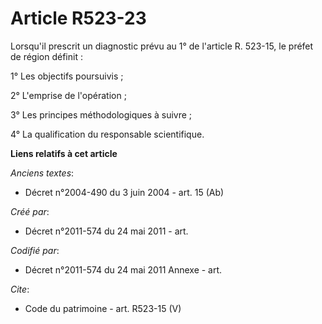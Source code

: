 # Article R523-23

Lorsqu'il prescrit un diagnostic prévu au 1° de l'article R. 523-15, le préfet de région définit :

1° Les objectifs poursuivis ;

2° L'emprise de l'opération ;

3° Les principes méthodologiques à suivre ;

4° La qualification du responsable scientifique.

**Liens relatifs à cet article**

_Anciens textes_:

  - Décret n°2004-490 du 3 juin 2004 - art. 15 (Ab)

_Créé par_:

  - Décret n°2011-574 du 24 mai 2011  - art.

_Codifié par_:

  - Décret n°2011-574 du 24 mai 2011 Annexe - art.

_Cite_:

  - Code du patrimoine - art. R523-15 (V)
